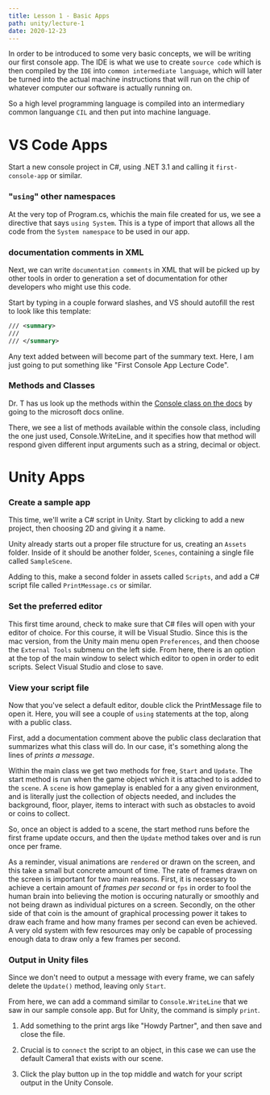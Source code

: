 ```yaml
---
title: Lesson 1 - Basic Apps
path: unity/lecture-1
date: 2020-12-23
---
```


In order to be introduced to some very basic concepts, we will be writing our first console app. The IDE is what we use to create `source code` which is then compiled by the `IDE` into `common intermediate language`, which will later be turned into the actual machine instructions that will run on the chip of whatever computer our software is actually running on.

So a high level programming language is compiled into an intermediary common languange `CIL` and then put into machine language.

# VS Code Apps

Start a new console project in C#, using .NET 3.1 and calling it `first-console-app` or similar.

### "`using`" other namespaces

At the very top of Program.cs, whichis the main file created for us, we see a directive that says `using System`. This is a type of import that allows all the code from the `System namespace` to be used in our app.

### documentation comments in XML

Next, we can write `documentation comments` in XML that will be picked up by other tools in order to generation a set of documentation for other developers who might use this code.

Start by typing in a couple forward slashes, and VS should autofill the rest to look like this template:

```xml
/// <summary>
///
/// </summary>
```

Any text added between will become part of the summary text. Here, I am just going to put something like "First Console App Lecture Code".

### Methods and Classes

Dr. T has us look up the methods within the [Console class on the docs](https://docs.microsoft.com/en-us/dotnet/api/system.console?view=netcore-3.1#methods) by going to the microsoft docs online.

There, we see a list of methods available within the console class, including the one just used, Console.WriteLine, and it specifies how that method will respond given different input arguments such as a string, decimal or object.

# Unity Apps

### Create a sample app

This time, we'll write a C# script in Unity. Start by clicking to add a new project, then choosing 2D and giving it a name.

Unity already starts out a proper file structure for us, creating an `Assets` folder. Inside of it should be another folder, `Scenes`, containing a single file called `SampleScene`.

Adding to this, make a second folder in assets called `Scripts`, and add a C# script file called `PrintMessage.cs` or similar.

### Set the preferred editor

This first time around, check to make sure that C# files will open with your editor of choice. For this course, it will be Visual Studio. Since this is the mac version, from the Unity main menu open `Preferences`, and then choose the `External Tools` submenu on the left side. From here, there is an option at the top of the main window to select which editor to open in order to edit scripts. Select Visual Studio and close to save.

### View your script file

Now that you've select a default editor, double click the PrintMessage file to open it. Here, you will see a couple of `using` statements at the top, along with a public class.

First, add a documentation comment above the public class declaration that summarizes what this class will do. In our case, it's something along the lines of _prints a message_.

Within the main class we get two methods for free, `Start` and `Update`. The start method is run when the game object which it is attached to is added to the `scene`. A `scene` is how gameplay is enabled for a any given environment, and is literally just the collection of objects needed, and includes the background, floor, player, items to interact with such as obstacles to avoid or coins to collect.

So, once an object is added to a scene, the start method runs before the first frame update occurs, and then the `Update` method takes over and is run once per frame.

As a reminder, visual animations are `rendered` or drawn on the screen, and this take a small but concrete amount of time. The rate of frames drawn on the screen is important for two main reasons. First, it is necessary to achieve a certain amount of _frames per second_ or `fps` in order to fool the human brain into believing the motion is occuring naturally or smoothly and not being drawn as individual pictures on a screen. Secondly, on the other side of that coin is the amount of graphical processing power it takes to draw each frame and how many frames per second can even be achieved. A very old system with few resources may only be capable of processing enough data to draw only a few frames per second.

### Output in Unity files

Since we don't need to output a message with every frame, we can safely delete the `Update()` method, leaving only `Start`.

From here, we can add a command similar to `Console.WriteLine` that we saw in our sample console app. But for Unity, the command is simply `print`.

1. Add something to the print args like "Howdy Partner", and then save and close the file.

2. Crucial is to `connect` the script to an object, in this case we can use the default Camera1 that exists with our scene.

3. Click the play button up in the top middle and watch for your script output in the Unity Console.
